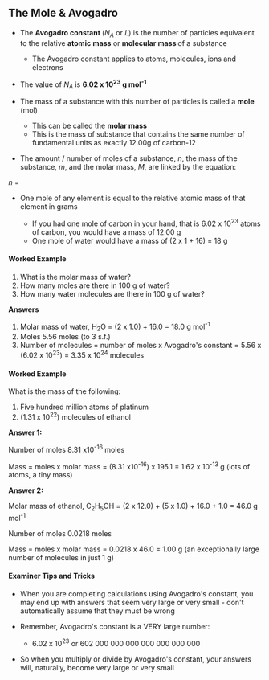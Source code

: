 The Mole & Avogadro
-------------------

* The <b>Avogadro constant </b>(<i>N</i><sub><i>A</i></sub> or <i>L</i>) is the number of particles equivalent to the relative <b>atomic</b> <b>mass</b> or <b>molecular mass </b>of a substance

  + The Avogadro constant applies to atoms, molecules, ions and electrons
* The value of <i>N</i><sub><i>A</i></sub> is <b>6.02 x 10</b><sup><b>23</b></sup><b> g mol</b><sup><b>-1</b></sup>
* The mass of a substance with this number of particles is called a <b>mole</b> (mol)

  + This can be called the <b>molar mass</b>
  + This is the mass of substance that contains the same number of fundamental units as exactly 12.00g of carbon-12
* The amount / number of moles of a substance, <i>n</i>, the mass of the substance, <i>m</i>, and the molar mass, <i>M</i>, are linked by the equation:

<i>n</i> = <math>mass, mMolar mass, M{"language":"en","fontFamily":"Times New Roman","fontSize":"18"}</math>

* One mole of any element is equal to the relative atomic mass of that element in grams

  + If you had one mole of carbon in your hand, that is 6.02 x 10<sup>23</sup> atoms of carbon, you would have a mass of 12.00 g
  + One mole of water would have a mass of (2 x 1 + 16) = 18 g

#### Worked Example

1. What is the molar mass of water?
2. How many moles are there in 100 g of water?
3. How many water molecules are there in 100 g of water?

<b>Answers</b>

1. Molar mass of water, H<sub>2</sub>O = (2 x 1.0) + 16.0 = 18.0 g mol<sup>-1</sup>
2. Moles <math>=massmolar mass = 10018.0 ={"language":"en","fontFamily":"Times New Roman","fontSize":"18"}</math>5.56 moles (to 3 s.f.)
3. Number of molecules = number of moles x Avogadro's constant = 5.56 x (6.02 x 10<sup>23</sup>) = 3.35 x 10<sup>24</sup> molecules

#### Worked Example

What is the mass of the following:

1. Five hundred million atoms of platinum
2. (1.31 x 10<sup>22</sup>) molecules of ethanol

<b>Answer 1:</b>

Number of moles <math>= number of particlesAvogadro's constant, NA = 500 ×1066.02 ×1023 ={"language":"en","fontFamily":"Times New Roman","fontSize":"18"}</math>8.31 x10<sup>-16</sup> moles

Mass = moles x molar mass = (8.31 x10<sup>-16</sup>) x 195.1 = 1.62 x 10<sup>-13</sup> g (lots of atoms, a tiny mass)

<b>Answer 2:</b>

Molar mass of ethanol, C<sub>2</sub>H<sub>5</sub>OH = (2 x 12.0) + (5 x 1.0) + 16.0 + 1.0 = 46.0 g mol<sup>-1</sup>

Number of moles <math>= number of particlesAvogadro's constant, NA = 1.31 × 10226.02 ×1023 ={"language":"en","fontFamily":"Times New Roman","fontSize":"18"}</math>0.0218 moles

Mass = moles x molar mass = 0.0218 x 46.0 = 1.00 g (an exceptionally large number of molecules in just 1 g)

#### Examiner Tips and Tricks

* When you are completing calculations using Avogadro's constant, you may end up with answers that seem very large or very small - don't automatically assume that they must be wrong
* Remember, Avogadro's constant is a VERY large number:

  + 6.02 x 10<sup>23</sup> or 602 000 000 000 000 000 000 000
* So when you multiply or divide by Avogadro's constant, your answers will, naturally, become very large or very small